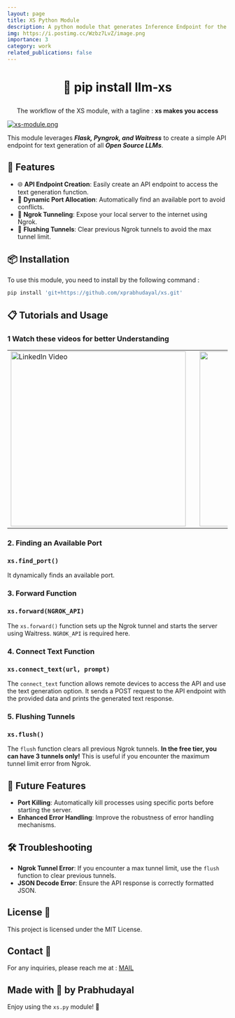 ```yaml
---
layout: page
title: XS Python Module
description: A python module that generates Inference Endpoint for the Open-Sourced LLMs.
img: https://i.postimg.cc/Wzbz7LvZ/image.png
importance: 3
category: work
related_publications: false
---
```


# <p align = 'center'> 📝 pip install llm-xs </p>
<p align = 'center'>
The workflow of the XS module, with a tagline : <b>xs makes you access</b>
</p>

[![xs-module.png](https://i.postimg.cc/pT38G84v/xs-module.png)](https://postimg.cc/KkrR4Kmp)

This module leverages ***Flask, Pyngrok, and Waitress*** to create a simple API endpoint for text generation of all ***Open Source LLMs***.
 
## 🚀 Features

- 🌐 **API Endpoint Creation**: Easily create an API endpoint to access the text generation function.
- 🔀 **Dynamic Port Allocation**: Automatically find an available port to avoid conflicts.
- 🚧 **Ngrok Tunneling**: Expose your local server to the internet using Ngrok.
- 🔄 **Flushing Tunnels**: Clear previous Ngrok tunnels to avoid the max tunnel limit.

## 📦 Installation

To use this module, you need to install by the following command :

```bash
pip install 'git+https://github.com/xprabhudayal/xs.git'
```

## 📋 Tutorials and Usage
### 1 Watch these videos for better Understanding

<table >
  <tr >
    <td >
      <a href="https://www.linkedin.com/posts/xprabhudayal_interactive-tutorial-on-how-to-use-the-xs-activity-7223727702548090881-ik7s?utm_source=share&utm_medium=member_desktop">
        <img src="https://i.ibb.co/fn1tzsf/xs-intro.png" alt="LinkedIn Video" width="400"/>
      </a>
    </td>
   <td>
    </td>
    <td>
     <a href="https://www.youtube.com/watch?v=kLhtd0kM7tk">
     <img src="https://i.postimg.cc/t4wfdBDc/xs-hindi.png" width='400'>
     </a>
    </td>
    <td>
    </td>
    </td>
    <td>
      <a href="https://www.linkedin.com/feed/update/urn:li:activity:7223539588932227072/">
        <img src="https://i.ibb.co/wWnTJZW/xs.png" alt="LinkedIn Video" width="400"/>
      </a>
    </td>
  </tr>
</table>


### 2. Finding an Available Port
### `xs.find_port()`

 It dynamically finds an available port.

### 3. Forward Function 
### `xs.forward(NGROK_API)`

The `xs.forward()` function sets up the Ngrok tunnel and starts the server using Waitress. `NGROK_API` is required here.

### 4. Connect Text Function 
### `xs.connect_text(url, prompt)`

The `connect_text` function allows remote devices to access the API and use the text generation option. It sends a POST request to the API endpoint with the provided data and prints the generated text response.

### 5. Flushing Tunnels 
### `xs.flush()`

The `flush` function clears all previous Ngrok tunnels. **In the free tier, you can have 3 tunnels only!** This is useful if you encounter the maximum tunnel limit error from Ngrok.


## 🔧 Future Features

- **Port Killing**: Automatically kill processes using specific ports before starting the server.
- **Enhanced Error Handling**: Improve the robustness of error handling mechanisms.

## 🛠 Troubleshooting

- **Ngrok Tunnel Error**: If you encounter a max tunnel limit, use the `flush` function to clear previous tunnels.
- **JSON Decode Error**: Ensure the API response is correctly formatted JSON.

## License 📄
This project is licensed under the MIT License.

## Contact 📧
For any inquiries, please reach me at : [MAIL](mailto:pradachan@tuta.io )


Made with 💖 by Prabhudayal
---

Enjoy using the `xs.py` module! 🚀
